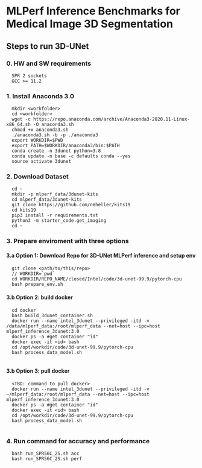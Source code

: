 # MLPerf Inference Benchmarks for Medical Image 3D Segmentation

## Steps to run 3D-UNet


### 0. HW and SW requirements
```
  SPR 2 sockets
  GCC >= 11.2
```

### 1. Install Anaconda 3.0
```
  mkdir <workfolder>
  cd <workfolder>
  wget -c https://repo.anaconda.com/archive/Anaconda3-2020.11-Linux-x86_64.sh -O anaconda3.sh
  chmod +x anaconda3.sh
  ./anaconda3.sh -b -p ./anaconda3
  export WORKDIR=$PWD
  export PATH=$WORKDIR/anaconda3/bin:$PATH
  conda create -n 3dunet python=3.8
  conda update -n base -c defaults conda --yes
  source activate 3dunet
```

### 2. Download Dataset
```
  cd ~
  mkdir -p mlperf_data/3dunet-kits
  cd mlperf_data/3dunet-kits
  git clone https://github.com/neheller/kits19
  cd kits19
  pip3 install -r requirements.txt
  python3 -m starter_code.get_imaging
  cd ~
```

### 3. Prepare enviroment with three options
#### 3.a Option 1: Download Repo for 3D-UNet MLPerf inference and setup env
```
  git clone <path/to/this/repo>
  // WORKDIR=`pwd`
  cd WORKDIR/REPO_NAME/closed/Intel/code/3d-unet-99.9/pytorch-cpu
  bash prepare_env.sh
```
#### 3.b Option 2: build docker 
```
  cd docker
  bash build_3dunet_container.sh 
  docker run --name intel_3dunet --privileged -itd -v /data/mlperf_data:/root/mlperf_data --net=host --ipc=host mlperf_inference_3dunet:3.0
  docker ps -a #get container "id"
  docker exec -it <id> bash
  cd /opt/workdir/code/3d-unet-99.9/pytorch-cpu
  bash process_data_model.sh
  
``` 
#### 3.b Option 3: pull docker  
```
  <TBD: command to pull docker>
  docker run --name intel_3dunet --privileged -itd -v ~/mlperf_data:/root/mlperf_data --net=host --ipc=host mlperf_inference_3dunet:3.0
  docker ps -a #get container "id"
  docker exec -it <id> bash
  cd /opt/workdir/code/3d-unet-99.9/pytorch-cpu
  bash process_data_model.sh
  
```
### 4. Run command for accuracy and performance
```
  bash run_SPR56C_2S.sh acc
  bash run_SPR56C_2S.sh perf
```
